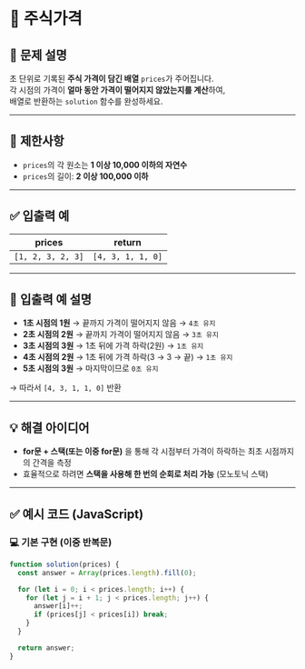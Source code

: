 # 📘 주식가격

## 📝 문제 설명

초 단위로 기록된 **주식 가격이 담긴 배열** `prices`가 주어집니다.  
각 시점의 가격이 **얼마 동안 가격이 떨어지지 않았는지를 계산**하여,  
배열로 반환하는 `solution` 함수를 완성하세요.

---

## 📌 제한사항

- `prices`의 각 원소는 **1 이상 10,000 이하의 자연수**
- `prices`의 길이: **2 이상 100,000 이하**

---

## ✅ 입출력 예

| prices            | return            |
| ----------------- | ----------------- |
| `[1, 2, 3, 2, 3]` | `[4, 3, 1, 1, 0]` |

---

## 📌 입출력 예 설명

- **1초 시점의 1원** → 끝까지 가격이 떨어지지 않음 → `4초 유지`
- **2초 시점의 2원** → 끝까지 가격이 떨어지지 않음 → `3초 유지`
- **3초 시점의 3원** → 1초 뒤에 가격 하락(2원) → `1초 유지`
- **4초 시점의 2원** → 1초 뒤에 가격 하락(3 → 3 → 끝) → `1초 유지`
- **5초 시점의 3원** → 마지막이므로 `0초 유지`

→ 따라서 `[4, 3, 1, 1, 0]` 반환

---

## 💡 해결 아이디어

- **for문 + 스택(또는 이중 for문)** 을 통해 각 시점부터 가격이 하락하는 최초 시점까지의 간격을 측정
- 효율적으로 하려면 **스택을 사용해 한 번의 순회로 처리 가능** (모노토닉 스택)

---

## ✅ 예시 코드 (JavaScript)

### 💻 기본 구현 (이중 반복문)

```js
function solution(prices) {
  const answer = Array(prices.length).fill(0);

  for (let i = 0; i < prices.length; i++) {
    for (let j = i + 1; j < prices.length; j++) {
      answer[i]++;
      if (prices[j] < prices[i]) break;
    }
  }

  return answer;
}
```

